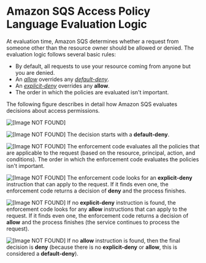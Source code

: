 # Amazon SQS Access Policy Language Evaluation Logic<a name="sqs-creating-custom-policies-evaluation-logic"></a>

At evaluation time, Amazon SQS determines whether a request from someone other than the resource owner should be allowed or denied\. The evaluation logic follows several basic rules:
+ By default, all requests to use your resource coming from anyone but you are denied\.
+ An *[allow](sqs-creating-custom-policies-key-concepts.md#allow)* overrides any *[default-deny](sqs-creating-custom-policies-key-concepts.md#default-deny)*\.
+ An *[explicit-deny](sqs-creating-custom-policies-key-concepts.md#explicit-deny)* overrides any **allow**\.
+ The order in which the policies are evaluated isn't important\.

The following figure describes in detail how Amazon SQS evaluates decisions about access permissions\.

![\[Image NOT FOUND\]](http://docs.aws.amazon.com/AWSSimpleQueueService/latest/SQSDeveloperGuide/images/AccessPolicyLanguage_Evaluation_Flow.png)

![\[Image NOT FOUND\]](http://docs.aws.amazon.com/AWSSimpleQueueService/latest/SQSDeveloperGuide/images/number-1-red.png) The decision starts with a **default\-deny**\.

![\[Image NOT FOUND\]](http://docs.aws.amazon.com/AWSSimpleQueueService/latest/SQSDeveloperGuide/images/number-2-red.png) The enforcement code evaluates all the policies that are applicable to the request \(based on the resource, principal, action, and conditions\)\. The order in which the enforcement code evaluates the policies isn't important\.

![\[Image NOT FOUND\]](http://docs.aws.amazon.com/AWSSimpleQueueService/latest/SQSDeveloperGuide/images/number-3-red.png) The enforcement code looks for an **explicit\-deny** instruction that can apply to the request\. If it finds even one, the enforcement code returns a decision of **deny** and the process finishes\.

![\[Image NOT FOUND\]](http://docs.aws.amazon.com/AWSSimpleQueueService/latest/SQSDeveloperGuide/images/number-4-red.png) If no **explicit\-deny** instruction is found, the enforcement code looks for any **allow** instructions that can apply to the request\. If it finds even one, the enforcement code returns a decision of **allow** and the process finishes \(the service continues to process the request\)\.

![\[Image NOT FOUND\]](http://docs.aws.amazon.com/AWSSimpleQueueService/latest/SQSDeveloperGuide/images/number-5-red.png) If no **allow** instruction is found, then the final decision is **deny** \(because there is no **explicit\-deny** or **allow**, this is considered a **default\-deny**\)\.